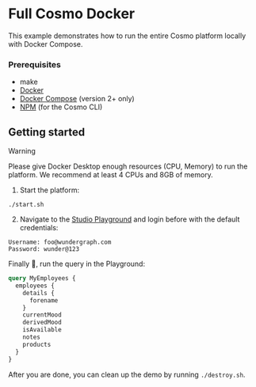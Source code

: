 # Full Cosmo Docker

This example demonstrates how to run the entire Cosmo platform locally with Docker Compose.

### Prerequisites
- make
- [Docker](https://docs.docker.com/get-docker/)
- [Docker Compose](https://docs.docker.com/compose/install/) (version 2+ only)
- [NPM](https://nodejs.org/en/download/) (for the Cosmo CLI)

## Getting started

> [!WARNING]  
> Please give Docker Desktop enough resources (CPU, Memory) to run the platform. We recommend at least 4 CPUs and 8GB of memory.

1. Start the platform:

```shell
./start.sh
```

2. Navigate to the [Studio Playground](http://localhost:3000/wundergraph/default/graph/mygraph/playground) and login before with the default credentials:

```
Username: foo@wundergraph.com
Password: wunder@123
```

Finally :rocket:, run the query in the Playground:

```graphql
query MyEmployees {
  employees {
    details {
      forename
    }
    currentMood
    derivedMood
    isAvailable
    notes
    products
  }
}
```

After you are done, you can clean up the demo by running `./destroy.sh`.
